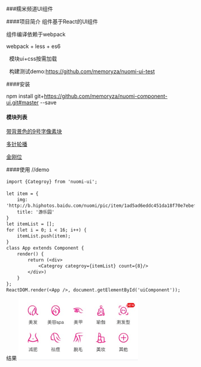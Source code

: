 ###糯米频道UI组件

####项目简介
   组件基于React的UI组件

   组件编译依赖于webpack


   webpack + less + es6

   模块ui+css按需加载

   构建测试demo:https://github.com/memoryza/nuomi-ui-test


####安装

 npm install git+https://github.com/memoryza/nuomi-component-ui.git#master --save


#### 模块列表
[带背景色的9号字像素块](https://github.com/memoryza/nuomi-component-ui/blob/master/doc/bg9.md)

[多针轮播](https://github.com/memoryza/nuomi-component-ui/blob/master/doc/carousel-banner.md)

[金刚位](https://github.com/memoryza/nuomi-component-ui/blob/master/doc/category.md)



####使用
	//demo

    import {Categroy} from 'nuomi-ui';

    let item = {
        img: 'http://b.hiphotos.baidu.com/nuomi/pic/item/1ad5ad6eddc451da18f70e7ebefd5266d0163225.jpg',
        title: '游乐园'
    }
    let itemList = [];
    for (let i = 0; i < 16; i++) {
        itemList.push(item);
    }
    class App extends Component {
        render() {
            return (<div>
                <Categroy categroy={itemList} count={8}/>
            </div>)
        }
    };
    ReactDOM.render(<App />, document.getElementById('uiComponent'));


结果
<img src="./doc/img/categroy.png" width="320"/>
